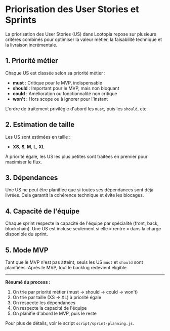 # Priorisation des User Stories et Sprints

La priorisation des User Stories (US) dans Lootopia repose sur plusieurs critères combinés pour optimiser la valeur métier, la faisabilité technique et la livraison incrémentale.

## 1. Priorité métier

Chaque US est classée selon sa priorité métier :

- **must** : Critique pour le MVP, indispensable
- **should** : Important pour le MVP, mais non bloquant
- **could** : Amélioration ou fonctionnalité non critique
- **won't** : Hors scope ou à ignorer pour l'instant

L'ordre de traitement privilégie d'abord les `must`, puis les `should`, etc.

## 2. Estimation de taille

Les US sont estimées en taille :

- **XS**, **S**, **M**, **L**, **XL**

À priorité égale, les US les plus petites sont traitées en premier pour maximiser le flux.

## 3. Dépendances

Une US ne peut être planifiée que si toutes ses dépendances sont déjà livrées. Cela garantit la cohérence technique et évite les blocages.

## 4. Capacité de l'équipe

Chaque sprint respecte la capacité de l'équipe par spécialité (front, back, blockchain). Une US est incluse seulement si elle « rentre » dans la charge disponible du sprint.

## 5. Mode MVP

Tant que le MVP n'est pas atteint, seuls les US `must` et `should` sont planifiées. Après le MVP, tout le backlog redevient éligible.

---

**Résumé du process :**

1. On trie par priorité métier (must → should → could → won't)
2. On trie par taille (XS → XL) à priorité égale
3. On respecte les dépendances
4. On respecte la capacité de l'équipe
5. On planifie d'abord le MVP, puis le reste

Pour plus de détails, voir le script `script/sprint-planning.js`.
